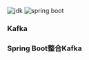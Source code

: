![jdk](https://img.shields.io/badge/JDK-1.8-green.svg)
![spring boot](https://img.shields.io/badge/Spring%20Boot-2.1.6.RELEASE-green.svg)

### Kafka


### Spring Boot整合Kafka